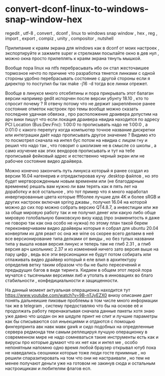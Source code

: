 # convert-dconf-linux-to-windows-snap-window-hex
regedit , utf-8 , convert , dconf , linux to windows snap window , hex , reg , import , export , compiz , unity , compositor , nutshell

Прилипание к краям экрана для windows как в dconf от моих настроек , экспортируйте и зажмите super и стрелками посылайте окно в дев нул , можно окна просто прилеплять к краям экрана тянуть мышкой.

Вообще пора linux на ntfs перебрасывать ибо он стал жесточаишее тормозное нечто по причине что разработка тянется линками с одной стороны удобно перебрасывать состояние с другой стороны если я директор то поступил бы так make -j16 -d тогда все линки отрежет.

Вообще в линуксе много отсебятины и пора прикрывать этот балаган версии например gedit испорчен после версии убунту 18.10 , кто то спросит почему ? Я отвечу потому что не держит закреплённое ранее состояние отметок настроек про темы вообще можно сказать последнее удачная обвязка , про расположение драивера допустим на арч вики пишут что если локация драивера нвидиа находится по адресу PCI Location (Bus:Dev:Fnc): 1:00:0 то прописывать надо не 1:00:0 , а 0:01:0 с какого перепугу когда компьютер точное название дискретки или интеграшки даёт надо прописывать другое значение ? Видимо кто то посмотрел сначала на интел бус потом на нвидиа с лицом гну и решил что надо так , что говорит о школизме не в смысле со школы , а само изучение как этих вендоров прописывать и тут на тебе прописывай фейковый адрес и естественно черный экран или не рабочее состояние видео драйвера.

Можно конечно закончить путь линукса который я ранее создал из версии 16.04 нагенерив и отредактировав кучу .desktop файлов , но это будет мертворожденным новым временем или (не благодарным временем) решать вам нужно ли вам терять как я пять лет на доработку и всё остальное , это тот пример что я много наработал инвертированные цвета которые fffболее лучшие для 4K и более sRGB и других настроек включая spring джавы , получил 16.04 на которой можно до сих пор можно собрать версию QT4.8.7, а инвестиции или же за обще мировую работу так и не получил денег или какую либо обще мировую голобальную банковскую визу кард (про знаменитость я даже не говорю так как она особо не нужна) по этому план такой берем переконверчиваем видео драйверы которые я собрал для ubuntu 20.04 конвертим их для реакт ос она же wine os скорее всего делаем в неё все версионирование типа делками от винды , но без тупых названии типа у вышла новая версия линукс и теперь там не глиб 2.31 , а глиб версия арч школьникс 2.37 и из изменений ничего зато версия выше на пару цифр , ведь все эти версионщики не будут потом собирать или отлаживать видео драйвер который я еле влил в архитектуру определив ветку таким образом что бы не было пересечений и предыдущих багов в виде тиринга. Кидаем в общем этот лерой лора мучатся с тысячными версиями либ и утопать в инновациях во благо стабильности , конфедициальности и защищенности.

На данный момент актуальная операционка находится тут https://www.youtube.com/watch?v=9B-nTJyEZX0 внизу описание дает понять дальнеишие пиковые проблемы в том числе много информации так же в telegram , систему предоставляю что бы на основе её и продолжать работу перенакатывая сначала данные пакеты хотя знаю уже давно что шодан он же шедуле принт не спит и лучшие параметры как бы списываются сол иньекциями и отдаются с помощью фингерпринта авк навк мавк gawk и сидо подобных на определенные сервера редмонда тем самым реплецируя лучшую операционку в современном мире не надо сомневаться такие инструменты есть как и вирусы про которые думают что их нет как и интел ме , особо непонятным напомню одно время любой браузер открывал ютуб пока не наведались сеошники которые тоже люди госте приимные , но решили спаразитировать на том что они не настраивали , но тем не менее получают деньги уже на готовом не закинув сюда и остальным настроищикам и любителям флагов есп.

